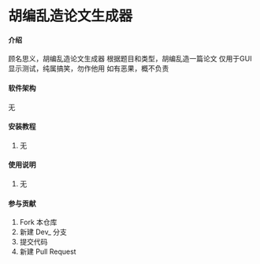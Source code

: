# 胡编乱造论文生成器

#### 介绍
顾名思义，胡编乱造论文生成器
根据题目和类型，胡编乱造一篇论文
仅用于GUI显示测试，纯属搞笑，勿作他用
如有恶果，概不负责

#### 软件架构
无


#### 安装教程

1.  无

#### 使用说明

1.  无

#### 参与贡献

1.  Fork 本仓库
2.  新建 Dev_ 分支
3.  提交代码
4.  新建 Pull Request

